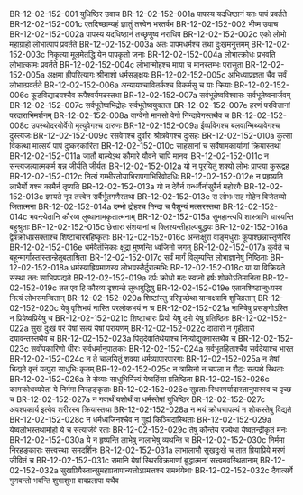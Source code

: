 BR-12-02-152-001  युधिष्ठिर उवाच
BR-12-02-152-001a पापस्य यदधिष्ठानं यतः पापं प्रवर्तते
BR-12-02-152-001c एतदिच्छाम्यहं ज्ञातुं तत्त्वेन भरतर्षभ
BR-12-02-152-002  भीष्म उवाच
BR-12-02-152-002a पापस्य यदधिष्ठानं तच्छृणुष्व नराधिप
BR-12-02-152-002c एको लोभो महाग्राहो लोभात्पापं प्रवर्तते
BR-12-02-152-003a अतः पापमधर्मश्च तथा दुःखमनुत्तमम्
BR-12-02-152-003c निकृत्या मूलमेतद्धि येन पापकृतो जनाः
BR-12-02-152-004a लोभात्क्रोधः प्रभवति लोभात्कामः प्रवर्तते
BR-12-02-152-004c लोभान्मोहश्च माया च मानस्तम्भः परासुता
BR-12-02-152-005a अक्षमा ह्रीपरित्यागः श्रीनाशो धर्मसङ्क्षयः
BR-12-02-152-005c अभिध्याप्रज्ञता चैव सर्वं लोभात्प्रवर्तते
BR-12-02-152-006a अन्यायश्चावितर्कश्च विकर्मसु च याः क्रियाः
BR-12-02-152-006c कूटविद्यादयश्चैव रूपैश्वर्यमदस्तथा
BR-12-02-152-007a सर्वभूतेष्वविश्वासः सर्वभूतेष्वनार्जवम्
BR-12-02-152-007c सर्वभूतेष्वभिद्रोहः सर्वभूतेष्वयुक्तता
BR-12-02-152-007e हरणं परवित्तानां परदाराभिमर्शनम्
BR-12-02-152-008a वाग्वेगो मानसो वेगो निन्दावेगस्तथैव च
BR-12-02-152-008c उपस्थोदरयोर्वेगो मृत्युवेगश्च दारुणः
BR-12-02-152-009a ईर्ष्यावेगश्च बलवान्मिथ्यावेगश्च दुस्त्यजः
BR-12-02-152-009c रसवेगश्च दुर्वारः श्रोत्रवेगश्च दुःसहः
BR-12-02-152-010a कुत्सा विकत्था मात्सर्यं पापं दुष्करकारिता
BR-12-02-152-010c साहसानां च सर्वेषामकार्याणां क्रियास्तथा
BR-12-02-152-011a जातौ बाल्येऽथ कौमारे यौवने चापि मानवः
BR-12-02-152-011c न सन्त्यजत्यात्मकर्म यन्न जीर्यति जीर्यतः
BR-12-02-152-012a यो न पूरयितुं शक्यो लोभः प्राप्त्या कुरूद्वह
BR-12-02-152-012c नित्यं गम्भीरतोयाभिरापगाभिरिवोदधिः
BR-12-02-152-012e न प्रहृष्यति लाभैर्यो यश्च कामैर्न तृप्यति
BR-12-02-152-013a यो न देवैर्न गन्धर्वैर्नासुरैर्न महोरगैः
BR-12-02-152-013c ज्ञायते नृप तत्त्वेन सर्वैर्भूतगणैस्तथा
BR-12-02-152-013e स लोभः सह मोहेन विजेतव्यो जितात्मना
BR-12-02-152-014a दम्भो द्रोहश्च निन्दा च पैशुन्यं मत्सरस्तथा
BR-12-02-152-014c भवन्त्येतानि कौरव्य लुब्धानामकृतात्मनाम्
BR-12-02-152-015a सुमहान्त्यपि शास्त्राणि धारयन्ति बहुश्रुताः
BR-12-02-152-015c छेत्तारः संशयानां च क्लिश्यन्तीहाल्पबुद्धयः
BR-12-02-152-016a द्वेषक्रोधप्रसक्ताश्च शिष्टाचारबहिष्कृताः
BR-12-02-152-016c अन्तःक्षुरा वाङ्मधुराः कूपाश्छन्नास्तृणैरिव
BR-12-02-152-016e धर्मवैतंसिकाः क्षुद्रा मुष्णन्ति ध्वजिनो जगत्
BR-12-02-152-017a कुर्वते च बहून्मार्गांस्तांस्तान्हेतुबलाश्रिताः
BR-12-02-152-017c सर्वं मार्गं विलुम्पन्ति लोभाज्ञानेषु निष्ठिताः
BR-12-02-152-018a धर्मस्याह्रियमाणस्य लोभग्रस्तैर्दुरात्मभिः
BR-12-02-152-018c या या विक्रियते संस्था ततः साभिप्रपद्यते
BR-12-02-152-019a दर्पः क्रोधो मदः स्वप्नो हर्षः शोकोऽतिमानिता
BR-12-02-152-019c तत एव हि कौरव्य दृश्यन्ते लुब्धबुद्धिषु
BR-12-02-152-019e एतानशिष्टान्बुध्यस्व नित्यं लोभसमन्वितान्
BR-12-02-152-020a शिष्टांस्तु परिपृच्छेथा यान्वक्ष्यामि शुचिव्रतान्
BR-12-02-152-020c येषु वृत्तिभयं नास्ति परलोकभयं न च
BR-12-02-152-021a नामिषेषु प्रसङ्गोऽस्ति न प्रियेष्वप्रियेषु च
BR-12-02-152-021c शिष्टाचारः प्रियो येषु दमो येषु प्रतिष्ठितः
BR-12-02-152-022a सुखं दुःखं परं येषां सत्यं येषां परायणम्
BR-12-02-152-022c दातारो न गृहीतारो दयावन्तस्तथैव च
BR-12-02-152-023a पितृदेवातिथेयाश्च नित्योद्युक्तास्तथैव च
BR-12-02-152-023c सर्वोपकारिणो धीराः सर्वधर्मानुपालकाः
BR-12-02-152-024a सर्वभूतहिताश्चैव सर्वदेयाश्च भारत
BR-12-02-152-024c न ते चालयितुं शक्या धर्मव्यापारपारगाः
BR-12-02-152-025a न तेषां भिद्यते वृत्तं यत्पुरा साधुभिः कृतम्
BR-12-02-152-025c न त्रासिनो न चपला न रौद्राः सत्पथे स्थिताः
BR-12-02-152-026a ते सेव्याः साधुभिर्नित्यं येष्वहिंसा प्रतिष्ठिता
BR-12-02-152-026c कामक्रोधव्यपेता ये निर्ममा निरहङ्कृताः
BR-12-02-152-026e सुव्रताः स्थिरमर्यादास्तानुपास्स्व च पृच्छ च
BR-12-02-152-027a न गवार्थं यशोर्थं वा धर्मस्तेषां युधिष्ठिर
BR-12-02-152-027c अवश्यकार्य इत्येव शरीरस्य क्रियास्तथा
BR-12-02-152-028a न भयं क्रोधचापल्यं न शोकस्तेषु विद्यते
BR-12-02-152-028c न धर्मध्वजिनश्चैव न गुह्यं किञ्चिदास्थिताः
BR-12-02-152-029a येष्वलोभस्तथामोहो ये च सत्यार्जवे रताः
BR-12-02-152-029c तेषु कौन्तेय रज्येथा येष्वतन्द्रीकृतं मनः
BR-12-02-152-030a ये न हृष्यन्ति लाभेषु नालाभेषु व्यथन्ति च
BR-12-02-152-030c निर्ममा निरहङ्काराः सत्त्वस्थाः समदर्शिनः
BR-12-02-152-031a लाभालाभौ सुखदुःखे च तात प्रियाप्रिये मरणं जीवितं च
BR-12-02-152-031c समानि येषां स्थिरविक्रमाणां बुद्धात्मनां सत्त्वमवस्थितानाम्
BR-12-02-152-032a सुखप्रियैस्तान्सुमहाप्रतापान्यत्तोऽप्रमत्तश्च समर्थयेथाः
BR-12-02-152-032c दैवात्सर्वे गुणवन्तो भवन्ति शुभाशुभा वाक्प्रलापा यथैव
